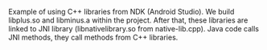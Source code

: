 Example of using C++ libraries from NDK (Android Studio).
We build libplus.so and libminus.a within the project. 
After that, these libraries are linked to JNI library (libnativelibrary.so from native-lib.cpp).
Java code calls JNI methods, they call methods from C++ libraries.
